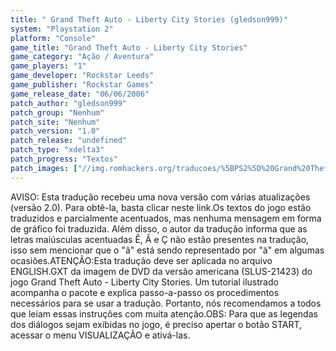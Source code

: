 ```yaml
---
title: " Grand Theft Auto - Liberty City Stories (gledson999)"
system: "Playstation 2"
platform: "Console"
game_title: "Grand Theft Auto - Liberty City Stories"
game_category: "Ação / Aventura"
game_players: "1"
game_developer: "Rockstar Leeds"
game_publisher: "Rockstar Games"
game_release_date: "06/06/2006"
patch_author: "gledson999"
patch_group: "Nenhum"
patch_site: "Nenhum"
patch_version: "1.0"
patch_release: "undefined"
patch_type: "xdelta3"
patch_progress: "Textos"
patch_images: ["//img.romhackers.org/traducoes/%5BPS2%5D%20Grand%20Theft%20Auto%20-%20Liberty%20City%20Stories%20-%20gledson999%20-%201.jpg","//img.romhackers.org/traducoes/%5BPS2%5D%20Grand%20Theft%20Auto%20-%20Liberty%20City%20Stories%20-%20gledson999%20-%202.jpg","//img.romhackers.org/traducoes/%5BPS2%5D%20Grand%20Theft%20Auto%20-%20Liberty%20City%20Stories%20-%20gledson999%20-%203.jpg"]
---
```

AVISO: Esta tradução recebeu uma nova versão com várias atualizações (versão 2.0). Para obtê-la, basta clicar neste link.Os textos do jogo estão traduzidos e parcialmente acentuados, mas nenhuma mensagem em forma de gráfico foi traduzida. Além disso, o autor da tradução informa que as letras maiúsculas acentuadas Ê, Â e Ç não estão presentes na tradução, isso sem mencionar que o "ã" está sendo representado por "ä" em algumas ocasiões.ATENÇÃO:Esta tradução deve ser aplicada no arquivo ENGLISH.GXT da imagem de DVD da versão americana (SLUS-21423) do jogo Grand Theft Auto - Liberty City Stories. Um tutorial ilustrado acompanha o pacote e explica passo-a-passo os procedimentos necessários para se usar a tradução. Portanto, nós recomendamos a todos que leiam essas instruções com muita atenção.OBS: Para que as legendas dos diálogos sejam exibidas no jogo, é preciso apertar o botão START, acessar o menu VISUALIZAÇÃO e ativá-las.